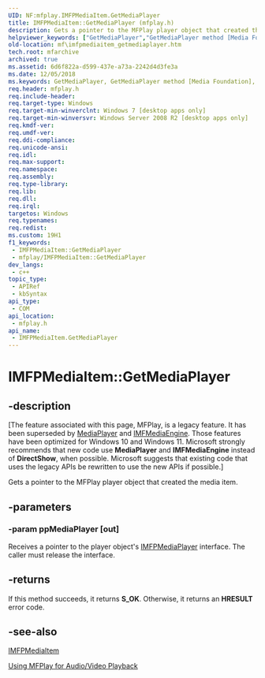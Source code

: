 ```yaml
---
UID: NF:mfplay.IMFPMediaItem.GetMediaPlayer
title: IMFPMediaItem::GetMediaPlayer (mfplay.h)
description: Gets a pointer to the MFPlay player object that created the media item.
helpviewer_keywords: ["GetMediaPlayer","GetMediaPlayer method [Media Foundation]","GetMediaPlayer method [Media Foundation]","IMFPMediaItem interface","IMFPMediaItem interface [Media Foundation]","GetMediaPlayer method","IMFPMediaItem.GetMediaPlayer","IMFPMediaItem::GetMediaPlayer","mf.imfpmediaitem_getmediaplayer","mfplay/IMFPMediaItem::GetMediaPlayer"]
old-location: mf\imfpmediaitem_getmediaplayer.htm
tech.root: mfarchive
archived: true
ms.assetid: 6d6f822a-d599-437e-a73a-2242d4d3fe3a
ms.date: 12/05/2018
ms.keywords: GetMediaPlayer, GetMediaPlayer method [Media Foundation], GetMediaPlayer method [Media Foundation],IMFPMediaItem interface, IMFPMediaItem interface [Media Foundation],GetMediaPlayer method, IMFPMediaItem.GetMediaPlayer, IMFPMediaItem::GetMediaPlayer, mf.imfpmediaitem_getmediaplayer, mfplay/IMFPMediaItem::GetMediaPlayer
req.header: mfplay.h
req.include-header: 
req.target-type: Windows
req.target-min-winverclnt: Windows 7 [desktop apps only]
req.target-min-winversvr: Windows Server 2008 R2 [desktop apps only]
req.kmdf-ver: 
req.umdf-ver: 
req.ddi-compliance: 
req.unicode-ansi: 
req.idl: 
req.max-support: 
req.namespace: 
req.assembly: 
req.type-library: 
req.lib: 
req.dll: 
req.irql: 
targetos: Windows
req.typenames: 
req.redist: 
ms.custom: 19H1
f1_keywords:
 - IMFPMediaItem::GetMediaPlayer
 - mfplay/IMFPMediaItem::GetMediaPlayer
dev_langs:
 - c++
topic_type:
 - APIRef
 - kbSyntax
api_type:
 - COM
api_location:
 - mfplay.h
api_name:
 - IMFPMediaItem.GetMediaPlayer
---
```


# IMFPMediaItem::GetMediaPlayer


## -description

\[The feature associated with this page, MFPlay, is a legacy feature. It has been superseded by [MediaPlayer](/uwp/api/Windows.Media.Playback.MediaPlayer) and  [IMFMediaEngine](/windows/win32/api/mfmediaengine/nn-mfmediaengine-imfmediaengine). Those features have been optimized for Windows 10 and Windows 11. Microsoft strongly recommends that new code use **MediaPlayer** and **IMFMediaEngine** instead of **DirectShow**, when possible. Microsoft suggests that existing code that uses the legacy APIs be rewritten to use the new APIs if possible.\]


Gets a pointer to the MFPlay player object that created the media item.

## -parameters

### -param ppMediaPlayer [out]

Receives a pointer to the player object's <a href="/windows/desktop/api/mfplay/nn-mfplay-imfpmediaplayer">IMFPMediaPlayer</a> interface. The caller must release the interface.

## -returns

If this method succeeds, it returns <b>S_OK</b>. Otherwise, it returns an <b>HRESULT</b> error code.

## -see-also

<a href="/windows/desktop/api/mfplay/nn-mfplay-imfpmediaitem">IMFPMediaItem</a>



<a href="/windows/desktop/medfound/using-mfplay-for-audio-video-playback">Using MFPlay for Audio/Video Playback</a>